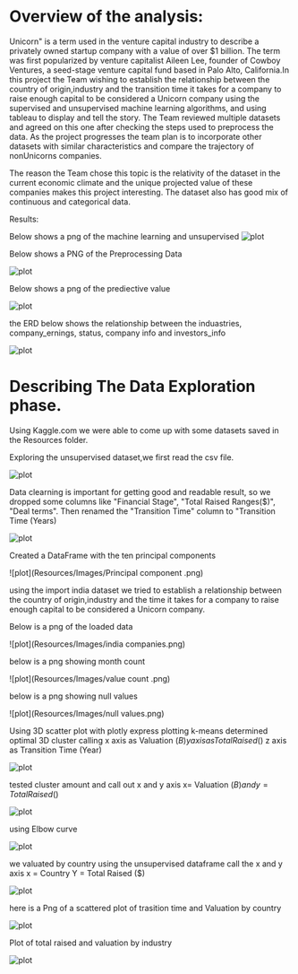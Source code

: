 # Overview of the analysis:
Unicorn" is a term used in the venture capital industry to describe a privately owned startup company with a value of over $1 billion. The term was first popularized by venture capitalist Aileen Lee, founder of Cowboy Ventures, a seed-stage venture capital fund based in Palo Alto, California.In this project the Team wishing to establish the relationship between the country of origin,industry and the transition time it takes for a company to raise enough capital to be considered a Unicorn company using the supervised and unsupervised machine learning algorithms, and using tableau to display and tell the story. The Team reviewed multiple datasets and agreed on this one after checking the steps used to preprocess the data. As the project progresses the team plan is to incorporate other datasets with similar characteristics and compare the trajectory of nonUnicorns companies.

The reason the Team chose this topic is the relativity of the dataset in the current economic climate and the unique projected value of these companies makes this project interesting. The dataset also has good mix of continuous and categorical data. 


Results:

Below shows a png of the machine learning and unsupervised
![plot](Resources/Images/Ml.png)

Below shows a PNG of the Preprocessing Data

![plot](Resources/Images/Preprocessing_Data.png)

Below shows a png of the prediective value 

![plot](Resources/Images/prediected_value.png)

the ERD below shows the relationship between the induastries, company_ernings, status, company info and investors_info

![plot](Resources/Images/ERD.png)

# Describing The Data Exploration phase.

Using Kaggle.com we were able to come up with some datasets saved in the Resources folder.

Exploring the unsupervised dataset,we first read the csv file.

![plot](Resources/Images/Preprocessing_Data.png)

Data clearning is important for getting good and readable result, so we dropped some columns like "Financial Stage", "Total Raised Ranges($)", "Deal terms". Then renamed the "Transition Time" column to "Transition Time (Years)

![plot](Resources/Images/preprocessed_DS.png)

Created a DataFrame with the ten principal components

![plot](Resources/Images/Principal component .png)


using the import india dataset we tried to establish a relationship between the country of origin,industry and the time it takes for a company to raise enough capital to be considered a Unicorn company. 

Below is a png of the loaded data

![plot](Resources/Images/india companies.png)


below is a png showing month count

![plot](Resources/Images/value count .png)

below is a png showing null values

![plot](Resources/Images/null values.png)

Using 3D scatter plot with plotly express 
plotting k-means determined optimal 3D cluster calling 
x axis as Valuation ($B)
y axis as Total Raised ($)
z axis as Transition Time (Year)

![plot](Resources/Images/3d_k_means.png)
 
tested cluster amount and call out x and y axis x= Valuation ($B) and y= Total Raised ($)

![plot](Resources/Images/K_means_cluster_plot.png)

using Elbow curve

![plot](Resources/Images/K_means_elbow_curve.png)


we valuated by country using the unsupervised dataframe call the x and y axis 
x = Country
Y = Total Raised ($)

![plot](Resources/Images/total_raised_vs_country.png)

here is a Png of a scattered plot of trasition time and Valuation by country

![plot](Resources/Images/transition_time_vs_country.png)

Plot of total raised and valuation by industry

![plot](Resources/Images/transition_time_vs_industry.png)

